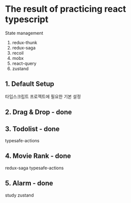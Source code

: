 # The result of practicing react typescript

State management
1. redux-thunk
2. redux-saga
3. recoil
4. mobx
5. react-query
6. zustand

## 1. Default Setup
타입스크립트 프로젝트에 필요한 기본 설정
## 2. Drag & Drop - done

## 3. Todolist - done
typesafe-actions

## 4. Movie Rank - done
redux-saga typesafe-actions

## 5. Alarm - done
study zustand



